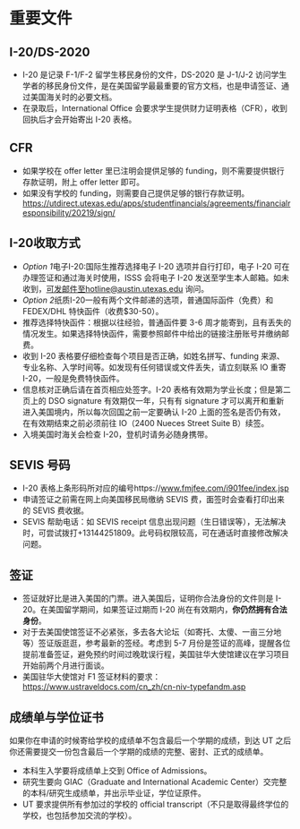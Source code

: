 # 重要文件

## I-20/DS-2020

- I-20 是记录 F-1/F-2 留学生移民身份的文件，DS-2020 是 J-1/J-2 访问学生学者的移民身份文件，是在美国留学最最重要的官方文档，也是申请签证、通过美国海关时的必要文档。
- 在录取后，International Office 会要求学生提供财力证明表格（CFR），收到回执后才会开始寄出 I-20 表格。

## CFR

- 如果学校在 offer letter 里已注明会提供足够的 funding，则不需要提供银行存款证明，附上 offer letter 即可。
- 如果没有学校的 funding，则需要自己提供足够的银行存款证明。https://utdirect.utexas.edu/apps/studentfinancials/agreements/financialresponsibility/20219/sign/

## I-20收取方式
- *Option 1*电子I-20:国际生推荐选择电子 I-20 选项并自行打印，电子 I-20 可在办理签证和通过海关时使用，ISSS 会将电子 I-20 发送至学生本人邮箱。如未收到，可发邮件至hotline@austin.utexas.edu 询问。
- *Option 2*纸质I-20一般有两个文件邮递的选项，普通国际函件（免费）和 FEDEX/DHL 特快函件（收费$30-50）。
- 推荐选择特快函件：根据以往经验，普通函件要 3-6 周才能寄到，且有丢失的情况发生。如果选择特快函件，需要参照邮件中给出的链接注册账号并缴纳邮费。
- 收到 I-20 表格要仔细检查每个项目是否正确，如姓名拼写、funding 来源、专业名称、入学时间等。如发现有任何错误或文件丢失，请立刻联系 IO 重寄 I-20，一般是免费特快函件。
- 信息核对正确后请在首页相应处签字。I-20 表格有效期为学业长度；但是第二页上的 DSO signature 有效期仅一年，只有有 signature 才可以离开和重新进入美国境内，所以每次回国之前一定要确认 I-20 上面的签名是否仍有效，在有效期结束之前必须前往 IO（2400 Nueces Street Suite B）续签。
- 入境美国时海关会检查 I-20，登机时请务必随身携带。


## SEVIS 号码

- I-20 表格上条形码所对应的编号https://www.fmjfee.com/i901fee/index.jsp
- 申请签证之前需在网上向美国移民局缴纳 SEVIS 费，面签时会查看打印出来的 SEVIS 费收据。
- SEVIS 帮助电话：如 SEVIS receipt 信息出现问题（生日错误等），无法解决时，可尝试拨打+13144251809。此号码权限较高，可在通话时直接修改解决问题。

## 签证

- 签证就好比是进入美国的门票。进入美国后，证明你合法身份的文件则是 I-20。在美国留学期间，如果签证过期而 I-20 尚在有效期内，**你仍然拥有合法身份**。
- 对于去美国使馆签证不必紧张，多去各大论坛（如寄托、太傻、一亩三分地等）签证版逛逛，参考最新的签经。考虑到 5-7 月份是签证的高峰，提醒各位提前准备签证，避免预约时间过晚耽误行程，美国驻华大使馆建议在学习项目开始前两个月进行面谈。
- 美国驻华大使馆对 F1 签证材料的要求：https://www.ustraveldocs.com/cn_zh/cn-niv-typefandm.asp

## 成绩单与学位证书

如果你在申请的时候寄给学校的成绩单不包含最后一个学期的成绩，到达 UT 之后你还需要提交一份包含最后一个学期的成绩的完整、密封、正式的成绩单。

- 本科生入学要将成绩单上交到 Office of Admissions。
- 研究生要向 GIAC（Graduate and International Academic Center）交完整的本科/研究生成绩单，并出示毕业证，学位证原件。
- UT 要求提供所有参加过的学校的 official transcript（不只是取得最终学位的学校，也包括参加交流的学校）。
